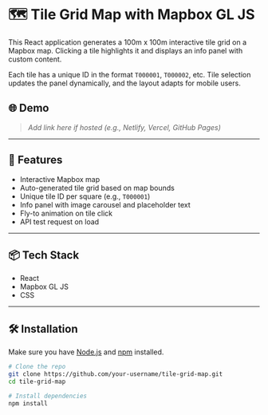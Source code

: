 # 🗺️ Tile Grid Map with Mapbox GL JS

This React application generates a 100m x 100m interactive tile grid on a Mapbox map. Clicking a tile highlights it and displays an info panel with custom content.

Each tile has a unique ID in the format `T000001`, `T000002`, etc. Tile selection updates the panel dynamically, and the layout adapts for mobile users.

## 🌐 Demo
> _Add link here if hosted (e.g., Netlify, Vercel, GitHub Pages)_

---

## 🚀 Features

- Interactive Mapbox map
- Auto-generated tile grid based on map bounds
- Unique tile ID per square (e.g., `T000001`)
- Info panel with image carousel and placeholder text
- Fly-to animation on tile click
- API test request on load

---

## 📦 Tech Stack

- React
- Mapbox GL JS
- CSS

---

## 🛠️ Installation

Make sure you have [Node.js](https://nodejs.org/) and [npm](https://www.npmjs.com/) installed.

```bash
# Clone the repo
git clone https://github.com/your-username/tile-grid-map.git
cd tile-grid-map

# Install dependencies
npm install

